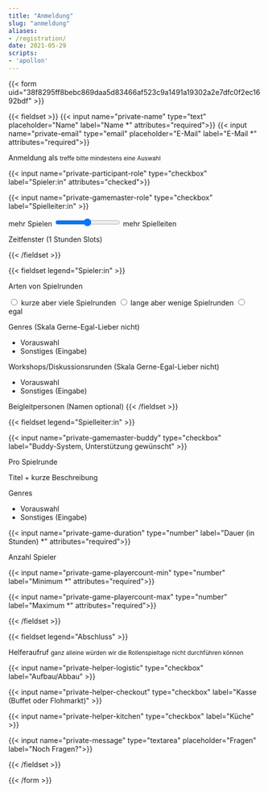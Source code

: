 ```yaml
---
title: "Anmeldung"
slug: "anmeldung"
aliases:
- /registration/
date: 2021-05-29
scripts:
- 'apollon'
---
```


{{< form uid="38f8295ff8bebc869daa5d83466af523c9a1491a19302a2e7dfc0f2ec1692bdf" >}}

{{< fieldset >}}
{{< input name="private-name" type="text" placeholder="Name" label="Name *" attributes="required">}}
{{< input name="private-email" type="email" placeholder="E-Mail" label="E-Mail *" attributes="required">}}

<label>Anmeldung als</label>
<small>treffe bitte mindestens eine Auswahl</small>

{{< input name="private-participant-role" type="checkbox" label="Spieler:in" attributes="checked">}}

{{< input name="private-gamemaster-role" type="checkbox" label="Spielleiter:in" >}}

<label>
mehr Spielen
<input type="range" id="balance" name="balance" min="0" max="2">
mehr Spielleiten
</label>

Zeitfenster (1 Stunden Slots)

{{< /fieldset >}}

{{< fieldset legend="Spieler:in" >}}

<label>Arten von Spielrunden</label>

<label class="radio">
  <input type="radio" name="answer">
  kurze aber viele Spielrunden
</label>
<label class="radio">
  <input type="radio" name="answer">
  lange aber wenige Spielrunden
</label>
<label class="radio">
  <input type="radio" name="answer">
  egal
</label>

Genres (Skala Gerne-Egal-Lieber nicht)
* Vorauswahl
* Sonstiges (Eingabe)

Workshops/Diskussionsrunden (Skala Gerne-Egal-Lieber nicht)
* Vorauswahl
* Sonstiges (Eingabe)

Beigleitpersonen (Namen optional)
{{< /fieldset >}}

{{< fieldset legend="Spielleiter:in" >}}

{{< input name="private-gamemaster-buddy" type="checkbox" label="Buddy-System, Unterstützung gewünscht" >}}

Pro Spielrunde

Titel + kurze Beschreibung

Genres
* Vorauswahl
* Sonstiges (Eingabe)

{{< input name="private-game-duration" type="number" label="Dauer (in Stunden) *" attributes="required">}}

<label>Anzahl Spieler</label>

{{< input name="private-game-playercount-min" type="number" label="Minimum *" attributes="required">}}

{{< input name="private-game-playercount-max" type="number" label="Maximum *" attributes="required">}}

{{< /fieldset >}}

{{< fieldset legend="Abschluss" >}}

<label>Helferaufruf</label>
<small>ganz alleine würden wir die Rollenspieltage nicht durchführen können</small>

{{< input name="private-helper-logistic" type="checkbox" label="Aufbau/Abbau" >}}

{{< input name="private-helper-checkout" type="checkbox" label="Kasse (Buffet oder Flohmarkt)" >}}

{{< input name="private-helper-kitchen" type="checkbox" label="Küche" >}}

{{< input name="private-message" type="textarea" placeholder="Fragen" label="Noch Fragen?">}}

{{< /fieldset >}}

{{< /form >}}
